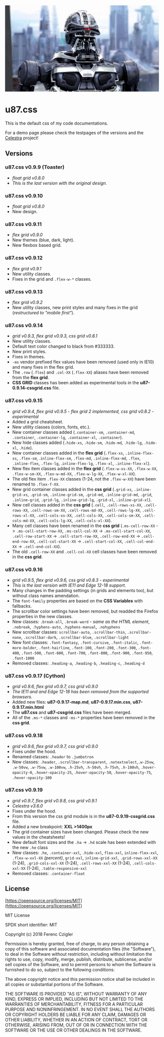 ![U-87-Cyber-Combat-Unit.jpg](https://github.com/Serrin/u87.css/raw/master/U-87-Cyber-Combat-Unit.jpg "U-87-Cyber-Combat-Unit.jpg")


# u87.css

This is the default css of my code documentations.

For a demo page please check the testpages of the versions and the [Celestra](https://github.com/Serrin/Celestra) project!


## Versions

### __u87.css v0.9.9 (Toaster)__
- _float grid v0.8.0_
- _This is the last version with the original design._

### u87.css v0.9.10
- _float grid v0.8.0_
- New design.

### u87.css v0.9.11
- _flex grid v0.9.0_
- New themes (blue, dark, light).
- New flexbox based grid.

### u87.css v0.9.12
- _flex grid v0.9.1_
- New utility classes.
- Fixes in the grid and `.flex-w-*` classes.

### u87.css v0.9.13
- _flex grid v0.9.2_
- New utility classes, new print styles and many fixes in the grid (_restructured to "mobile first"_).

### u87.css v0.9.14
- _grid v0.9.3, flex grid v0.9.3, css grid v0.8.1_
- New utility classes.
- Default text color changed to black from #333333.
- New print styles.
- Fixes in themes.
- `-ms` vendor prefixed flex values have been removed (used only in IE10) and many fixes in the flex grid.
- The `.row` (`.flex`) and `.col-XX` (`.flex-XX`) aliases have been removed from the __flex grid__.
- __CSS GRID__ classes has been added as experimental tools in the __u87-0.9.14-cssgrid.css__ file.

### u87.css v0.9.15
- _grid v0.9.4, flex grid v0.9.5 - flex grid 2 implemented, css grid v0.8.2 - experimental_
- Added a grid cheatsheet.
- New utility classes (colors, fonts, etc.).
- New container classes added (`.container-sm`, `.container-md`,  `.container`, `.container-lg`, `.container-xl`, `.container`).
- New hide classes added (`.hide-xs`, `.hide-sm`, `.hide-md`, `.hide-lg`, `.hide-xl`, `.hide`).
- New container classes added in the __flex grid__ (`.flex-xs`, `.inline-flex-xs`, `.flex-sm`, .`inline-flex-sm`, `.flex-md`, `.inline-flex-md`, `.flex`, `.inline-flex`, `.flex-lg`, .`inline-flex-lg`, `.flex-xl`, `.inline-flex-xl`).
- New flex item classes added in the __flex grid__ (`.flex-w-xs-XX`, `.flex-w-XX`, `.flex-w-sm-XX`, `.flex-w-md-XX`, `.flex-w-lg-XX`, `.flex-w-xl-XX`).
- The old flex item `.flex-XX` classes (1-24, not the `.flex-w-XX`) have been renamed to `.flex-f-XX`.
- New grid container classes added in the __css grid__ (`.grid-xs`, `.inline-grid-xs`, `.grid-sm`, `.inline-grid-sm`, `.grid-md`, `.inline-grid-md`, `.grid`, `.inline-grid`, `.grid-lg`, `.inline-grid-lg`, `.grid-xl`, `.inline-grid-xl`).
- New cell classes added in the __css grid__ (`.cell`, `.cell-rows-xs-XX`, `.cell-rows-XX`, `.cell-rows-sm-XX`, `.cell-rows-md-XX`, `.cell-rows-lg-XX`, `.cell-rows-xl-XX`, `.cell-cols-xs-XX`, `.cell-cols-XX`, `.cell-cols-sm-XX`, `.cell-cols-md-XX`, `.cell-cols-lg-XX`, `.cell-cols-xl-XX`).
- Many cell classes have been renamed in the __css grid__ (`.ms-cell-row-XX` -> `.ms-cell-start-row-XX`, `.ms-cell-col-XX` -> `.ms-cell-start-col-XX`, `.cell-row-start-XX` -> `.cell-start-row-XX`, `.cell-row-end-XX` -> `.cell-end-row-XX`, `.cell-col-start-XX` -> `.cell-start-col-XX`, `.cell-col-end-XX` -> `.cell-end-col-XX`).
- The old `.cell-row-XX` and `.cell-col-XX` cell classes have been removed in the __css grid__.

### u87.css v0.9.16
- _grid v0.9.5, flex grid v0.9.6, css grid v0.8.3 - experimental_
- _This is the last version with IE11 and Edge 12-18 support._
- Many changes in the padding settings (in grids and elements too), but without class names amendation.
- The `font-family` properties are based on the __CSS Variables__ with fallbacks.
- The scrollbar color settings have been removed, but readded the Firefox properties in the new classes.
- New classes: `.break-all`, `.break-word` _- same as the HTML element_, `.nobreak`, `.hyphens-auto`, `.hyphens-manual`, `.nohyphens`
- New scrollbar classes: `scrollbar-auto`, `.scrollbar-thin`, `.scrollbar-none`, `.scrollbar-dark`, `.scrollbar-blue`, `.scrollbar-light`
- New font classes: `.font-fantasy`, `.font-cursive`, `.font-italic`, `.font-more-bolder`, `.font-hairline`, `.font-100`, `.font-200`, `.font-300`, `.font-400`, `.font-500`, `.font-600`, `.font-700`, `.font-800`, `.font-900`, `.font-950`, `.font-1000`
- Removed classes: `.heading-a`, `.heading-b`, `.heading-c`, `.heading-d`

### u87.css v0.9.17 (Cython)
- _grid v0.9.6, flex grid v0.9.7, css grid v0.9.0_
- _The IE11 and and Edge 12-18 has been removed from the supported browsers._
- Added new files: __u87-0.9.17-map.md__, __u87-0.9.17.min.css__, __u87-0.9.17.min.html__
- The __u87.css__ and __u87-cssgrid.css__ files have been merged.
- All of the `.ms-*` classes and `-ms-*` properties have been removed in the __css grid__.

### u87.css v0.9.18
- _grid v0.9.6, flex grid v0.9.7, css grid v0.9.0_
- Fixes under the hood.
- Renamed classes: `.header` to `.jumbotron`
- New classes: `.header`, `.scrollbar-transparent`, `.notextselect`,`.w-25vw`, `.w-50vw`, `.w-75vw`, `.w-100vw`, `.h-25vh`, `.h-50vh`, `.h-75vh`, `.h-100vh`, `.hover-opacity-0`, `.hover-opacity-25`, `.hover-opacity-50`, `.hover-opacity-75`, `.hover-opacity-100`

### u87.css v0.9.19
- _grid v0.9.7, flex grid v0.9.8, css grid v0.9.1_
- _Celestra v3.6.0_
- Fixes under the hood.
- From this version the css grid module is in the __u87-0.9.19-cssgrid.css__ file.
- Added a new breakpoint: __XXL >1400px__
- The grid container sizes have been changed. Please check the new values in the cheatsheets!
- New default font sizes and the `.ha` -> `.hd` scale has been extended with the new `.he` class
- New classes: `.he`, `.container-xxl`, `.hide-xxl`, `flex-xxl`, `inline-flex-xxl`, `.flex-w-xxl-XX` _(percent)_, `grid-xxl`, `inline-grid-xxl`, `.grid-rows-xxl-XX` (1-24), `.grid-cols-xxl-XX` (1-24), `.cell-rows-xxl-XX` (1-24), `.cell-cols-xxl-XX` (1-24), `.table-responsive-xxl`
- Removed classes: `.container-float`


## License

[https://opensource.org/licenses/MIT](https://opensource.org/licenses/MIT)

MIT License

SPDX short identifier: MIT

Copyright (c) 2018 Ferenc Czigler

Permission is hereby granted, free of charge, to any person obtaining a copy
of this software and associated documentation files (the "Software"), to deal
in the Software without restriction, including without limitation the rights
to use, copy, modify, merge, publish, distribute, sublicense, and/or sell
copies of the Software, and to permit persons to whom the Software is
furnished to do so, subject to the following conditions:

The above copyright notice and this permission notice shall be included in all
copies or substantial portions of the Software.

THE SOFTWARE IS PROVIDED "AS IS", WITHOUT WARRANTY OF ANY KIND, EXPRESS OR
IMPLIED, INCLUDING BUT NOT LIMITED TO THE WARRANTIES OF MERCHANTABILITY,
FITNESS FOR A PARTICULAR PURPOSE AND NONINFRINGEMENT. IN NO EVENT SHALL THE
AUTHORS OR COPYRIGHT HOLDERS BE LIABLE FOR ANY CLAIM, DAMAGES OR OTHER
LIABILITY, WHETHER IN AN ACTION OF CONTRACT, TORT OR OTHERWISE, ARISING FROM,
OUT OF OR IN CONNECTION WITH THE SOFTWARE OR THE USE OR OTHER DEALINGS IN THE
SOFTWARE.

